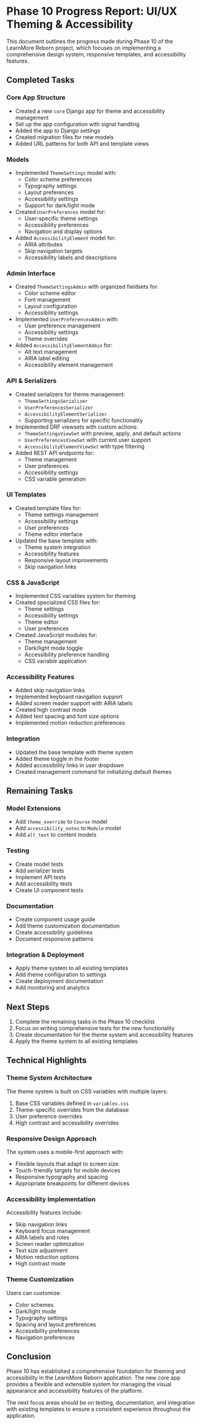 # Phase 10 Progress Report: UI/UX Theming & Accessibility

This document outlines the progress made during Phase 10 of the LearnMore Reborn project, which focuses on implementing a comprehensive design system, responsive templates, and accessibility features.

## Completed Tasks

### Core App Structure
- Created a new `core` Django app for theme and accessibility management
- Set up the app configuration with signal handling
- Added the app to Django settings
- Created migration files for new models
- Added URL patterns for both API and template views

### Models
- Implemented `ThemeSettings` model with:
  - Color scheme preferences
  - Typography settings
  - Layout preferences 
  - Accessibility settings
  - Support for dark/light mode
- Created `UserPreferences` model for:
  - User-specific theme settings
  - Accessibility preferences
  - Navigation and display options
- Added `AccessibilityElement` model for:
  - ARIA attributes
  - Skip navigation targets
  - Accessibility labels and descriptions

### Admin Interface
- Created `ThemeSettingsAdmin` with organized fieldsets for:
  - Color scheme editor
  - Font management
  - Layout configuration
  - Accessibility settings
- Implemented `UserPreferencesAdmin` with:
  - User preference management
  - Accessibility settings
  - Theme overrides
- Added `AccessibilityElementAdmin` for:
  - Alt text management
  - ARIA label editing
  - Accessibility element management

### API & Serializers
- Created serializers for theme management:
  - `ThemeSettingsSerializer`
  - `UserPreferencesSerializer`
  - `AccessibilityElementSerializer`
  - Supporting serializers for specific functionality
- Implemented DRF viewsets with custom actions:
  - `ThemeSettingsViewSet` with preview, apply, and default actions
  - `UserPreferencesViewSet` with current user support
  - `AccessibilityElementViewSet` with type filtering
- Added REST API endpoints for:
  - Theme management
  - User preferences
  - Accessibility settings
  - CSS variable generation

### UI Templates
- Created template files for:
  - Theme settings management
  - Accessibility settings
  - User preferences
  - Theme editor interface
- Updated the base template with:
  - Theme system integration
  - Accessibility features
  - Responsive layout improvements
  - Skip navigation links

### CSS & JavaScript
- Implemented CSS variables system for theming
- Created specialized CSS files for:
  - Theme settings
  - Accessibility settings
  - Theme editor
  - User preferences
- Created JavaScript modules for:
  - Theme management
  - Dark/light mode toggle
  - Accessibility preference handling
  - CSS variable application

### Accessibility Features
- Added skip navigation links
- Implemented keyboard navigation support
- Added screen reader support with ARIA labels
- Created high contrast mode
- Added text spacing and font size options
- Implemented motion reduction preferences

### Integration
- Updated the base template with theme system
- Added theme toggle in the footer
- Added accessibility links in user dropdown
- Created management command for initializing default themes

## Remaining Tasks

### Model Extensions
- Add `theme_override` to `Course` model
- Add `accessibility_notes` to `Module` model
- Add `alt_text` to content models

### Testing
- Create model tests
- Add serializer tests
- Implement API tests
- Add accessibility tests
- Create UI component tests

### Documentation
- Create component usage guide
- Add theme customization documentation
- Create accessibility guidelines
- Document responsive patterns

### Integration & Deployment
- Apply theme system to all existing templates
- Add theme configuration to settings
- Create deployment documentation
- Add monitoring and analytics

## Next Steps

1. Complete the remaining tasks in the Phase 10 checklist
2. Focus on writing comprehensive tests for the new functionality
3. Create documentation for the theme system and accessibility features
4. Apply the theme system to all existing templates

## Technical Highlights

### Theme System Architecture
The theme system is built on CSS variables with multiple layers:
1. Base CSS variables defined in `variables.css`
2. Theme-specific overrides from the database
3. User preference overrides
4. High contrast and accessibility overrides

### Responsive Design Approach
The system uses a mobile-first approach with:
- Flexible layouts that adapt to screen size
- Touch-friendly targets for mobile devices
- Responsive typography and spacing
- Appropriate breakpoints for different devices

### Accessibility Implementation
Accessibility features include:
- Skip navigation links
- Keyboard focus management
- ARIA labels and roles
- Screen reader optimization
- Text size adjustment
- Motion reduction options
- High contrast mode

### Theme Customization
Users can customize:
- Color schemes
- Dark/light mode
- Typography settings
- Spacing and layout preferences
- Accessibility preferences
- Navigation preferences

## Conclusion

Phase 10 has established a comprehensive foundation for theming and accessibility in the LearnMore Reborn application. The new core app provides a flexible and extensible system for managing the visual appearance and accessibility features of the platform.

The next focus areas should be on testing, documentation, and integration with existing templates to ensure a consistent experience throughout the application.